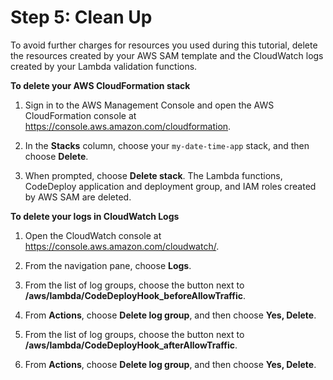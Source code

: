 # Step 5: Clean Up<a name="tutorial-lambda-clean-up"></a>

To avoid further charges for resources you used during this tutorial, delete the resources created by your AWS SAM template and the CloudWatch logs created by your Lambda validation functions\.

**To delete your AWS CloudFormation stack**

1. Sign in to the AWS Management Console and open the AWS CloudFormation console at [https://console\.aws\.amazon\.com/cloudformation](https://console.aws.amazon.com/cloudformation/)\.

1. In the **Stacks** column, choose your `my-date-time-app` stack, and then choose **Delete**\.

1. When prompted, choose **Delete stack**\. The Lambda functions, CodeDeploy application and deployment group, and IAM roles created by AWS SAM are deleted\.

**To delete your logs in CloudWatch Logs**

1. Open the CloudWatch console at [https://console\.aws\.amazon\.com/cloudwatch/](https://console.aws.amazon.com/cloudwatch/)\.

1.  From the navigation pane, choose **Logs**\. 

1.  From the list of log groups, choose the button next to **/aws/lambda/CodeDeployHook\_beforeAllowTraffic**\. 

1.  From **Actions**, choose **Delete log group**, and then choose **Yes, Delete**\. 

1.  From the list of log groups, choose the button next to **/aws/lambda/CodeDeployHook\_afterAllowTraffic**\. 

1.  From **Actions**, choose **Delete log group**, and then choose **Yes, Delete**\. 
